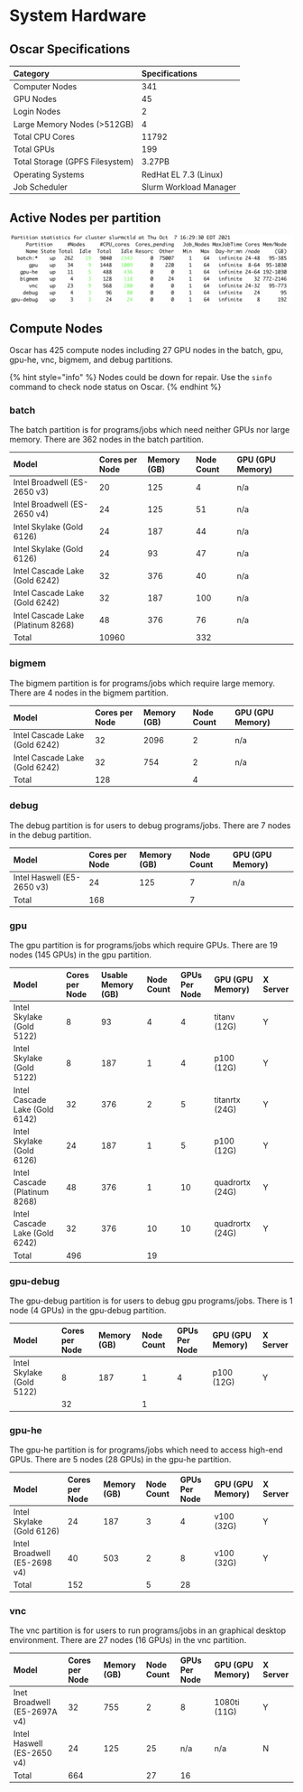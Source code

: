 # System Hardware

## Oscar Specifications

| Category | Specifications |
| :--- | :--- |
| Computer Nodes | 341 |
| GPU Nodes | 45 |
| Login Nodes | 2 |
| Large Memory Nodes \(&gt;512GB\) | 4 |
| Total CPU Cores | 11792 |
| Total GPUs | 199 |
| Total Storage \(GPFS Filesystem\) | 3.27PB |
| Operating Systems | RedHat EL 7.3 \(Linux\) |
| Job Scheduler | Slurm Workload Manager |

## Active Nodes per partition

![](.gitbook/assets/partition.png)

## Compute Nodes

Oscar has 425 compute nodes including 27 GPU nodes in the batch, gpu, gpu-he, vnc, bigmem, and debug partitions.

{% hint style="info" %}
Nodes could be down for repair. Use the `sinfo` command to check node status on Oscar.
{% endhint %}

### batch

The batch partition is for programs/jobs which need neither GPUs nor large memory. There are 362 nodes in the batch partition.

| Model | Cores per Node | Memory \(GB\) | Node Count | GPU \(GPU Memory\) |
| :--- | :--- | :--- | :--- | :--- |
| Intel Broadwell \(ES-2650 v3\) | 20 | 125 | 4 | n/a |
| Intel Broadwell \(ES-2650 v4\) | 24 | 125 | 51 | n/a |
| Intel Skylake  \(Gold 6126\) | 24 | 187 | 44 | n/a |
| Intel Skylake  \(Gold 6126\) | 24 | 93 | 47 | n/a |
| Intel Cascade Lake \(Gold 6242\) | 32 | 376 | 40 | n/a |
| Intel Cascade Lake \(Gold 6242\) | 32 | 187 | 100 | n/a |
| Intel Cascade Lake \(Platinum 8268\) | 48 | 376 | 76 | n/a |
| Total | 10960 |  | 332 |  |

### bigmem

The bigmem partition is for programs/jobs which require large memory. There are 4 nodes in the bigmem partition.

| Model | Cores per Node | Memory \(GB\) | Node Count | GPU \(GPU Memory\) |
| :--- | :--- | :--- | :--- | :--- |
| Intel Cascade Lake \(Gold 6242\) | 32 | 2096 | 2 | n/a |
| Intel Cascade Lake \(Gold 6242\) | 32 | 754 | 2 | n/a |
| Total | 128 |  | 4 |  |

### debug

The debug partition is for users to debug programs/jobs. There are 7 nodes in the debug partition. 

| Model | Cores per Node | Memory \(GB\) | Node Count | GPU \(GPU Memory\) |
| :--- | :--- | :--- | :--- | :--- |
| Intel Haswell \(E5-2650 v3\) | 24 | 125 | 7 | n/a |
| Total | 168 |  | 7 |  |

### gpu

The gpu partition is for programs/jobs which require GPUs. There are 19 nodes \(145 GPUs\) in the gpu partition.

| Model | Cores per Node | Usable Memory \(GB\) | Node Count | GPUs Per Node | GPU \(GPU Memory\) | X Server |
| :--- | :--- | :--- | :--- | :--- | :--- | :--- |
| Intel Skylake \(Gold 5122\) | 8 | 93 | 4 | 4 | titanv \(12G\) | Y |
| Intel Skylake \(Gold 5122\) | 8 | 187 | 1 | 4 | p100 \(12G\) | Y |
| Intel Cascade Lake \(Gold 6142\) | 32 | 376 | 2 | 5 | titanrtx \(24G\) | Y |
| Intel Skylake \(Gold 6126\) | 24 | 187 | 1 | 5 | p100 \(12G\) | Y |
| Intel Cascade \(Platinum 8268\) | 48 | 376 | 1 | 10 | quadrortx \(24G\) | Y |
| Intel Cascade Lake \(Gold 6242\) | 32 | 376 | 10 | 10 | quadrortx \(24G\) | Y |
| Total | 496 |  | 19 |  |  |  |

### gpu-debug

The gpu-debug partition is for users to debug gpu programs/jobs. There is 1 node \(4 GPUs\) in the gpu-debug partition.

| Model | Cores per Node | Memory \(GB\) | Node Count | GPUs Per Node | GPU \(GPU Memory\) | X Server |
| :--- | :--- | :--- | :--- | :--- | :--- | :--- |
| Intel Skylake \(Gold 5122\) | 8 | 187 | 1 | 4 | p100 \(12G\) | Y |
|  | 32 |  | 1 |  |  |  |

### gpu-he

The gpu-he partition is for programs/jobs which need to access high-end GPUs. There are 5 nodes \(28 GPUs\) in the gpu-he partition.

| Model | Cores per Node | Memory \(GB\) | Node Count | GPUs Per Node | GPU \(GPU Memory\) | X Server |
| :--- | :--- | :--- | :--- | :--- | :--- | :--- |
| Intel Skylake \(Gold 6126\) | 24 | 187 | 3 | 4 | v100 \(32G\) | Y |
| Intel Broadwell \(E5-2698 v4\) | 40 | 503 | 2 | 8 | v100 \(32G\) | Y |
| Total | 152 |  | 5 | 28 |  |  |

### vnc

The vnc partition is for users to run programs/jobs in an graphical desktop environment. There are 27 nodes \(16 GPUs\) in the vnc partition.

| Model | Cores per Node | Memory \(GB\) | Node Count | GPUs Per Node | GPU \(GPU Memory\) | X Server |
| :--- | :--- | :--- | :--- | :--- | :--- | :--- |
| Inet Broadwell \(E5-2697A v4\) | 32 | 755 | 2 | 8 | 1080ti \(11G\) | Y |
| Intel Haswell \(ES-2650 v4\) | 24 | 125 | 25 | n/a | n/a | N |
| Total | 664 |  | 27 | 16 |  |  |

